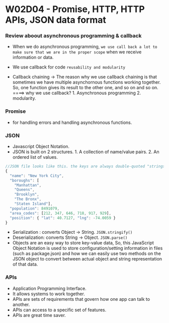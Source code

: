 # W02D04 - Promise, HTTP, HTTP APIs, JSON data format 

### Review aboout asynchronous programming & callback 
* When we do asynchronous programming, `we use call back a lot to make sure that we are in the proper scope` when we receive information or data. 

* We use callback for code `reusability and modularity `
* Callback chaining -> The reason why we use callback chaining is that sometimes we have multiple asynchornous functions working together. So, one function gives its result to the other one, and so on and so on. 
====> why we use callback? 1. Asynchronous programming 2. modularity.

### Promise
* for handling errors and handling asynchronous functions. 


### JSON
* Javascript Object Notation.
* JSON is built on 2 structures. 1. A collection of name/value pairs. 2. An ordered list of values.
```js
//JSON file looks like this. the keys are always double-quoted "strings".
{
  "name": "New York City",
  "boroughs": [
    "Manhattan",
    "Queens",
    "Brooklyn",
    "The Bronx",
    "Staten Island"],
  "population": 8491079,
  "area_codes": [212, 347, 646, 718, 917, 929],
  "position": { "lat": 40.7127, "lng": -74.0059 }
}
```
* Serialization : converts Object -> String. `JSON.stringify()`
* Deserialization: converts String -> Object. `JSON.parse()`
* Objects are an easy way to store key-value data, So, this JavaScript Object Notation is used to store configuration/setting information in files (such as package.json) and how we can easily use two methods on the JSON object to convert between actual object and string representation of that data.


### APIs
* Application Programming Interface.
* It allows systems to work together. 
* APIs are sets of requirements that govern how one app can talk to another. 
* APIs can access to a specific set of features. 
* APIs are great time saver. 